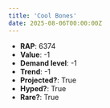 ```yaml
---
title: 'Cool Bones'
date: 2025-08-06T00:00:00Z
---
```

- **RAP**: 6374
- **Value**: -1
- **Demand level**: -1
- **Trend**: -1
- **Projected?**: True
- **Hyped?**: True
- **Rare?**: True
